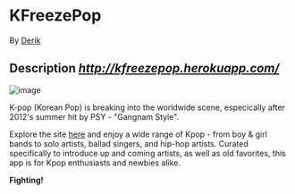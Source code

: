 # KFreezePop

By [Derik](http://www.derikstrattan.com)

## Description *http://kfreezepop.herokuapp.com/*

![image](http://www.soompi.com/wp-content/uploads/2013/09/bigbang_fantasticbaby.jpg "Big Bang")

K-pop (Korean Pop) is breaking into the worldwide scene, especically after 2012's summer hit by PSY - "Gangnam Style".

Explore the site [here](http://kfreezepop.herokuapp.com/) and enjoy a wide range of Kpop - from boy & girl bands to solo artists, ballad singers, and hip-hop artists. Curated specifically to introduce up and coming artists, as well as old favorites, this app is for Kpop enthusiasts and newbies alike.

**Fighting!**
